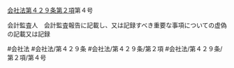 [会社法第４２９条第２項](会社法＿＿＿＿第４２９条第２項)第４号

会計監査人　会計監査報告に記載し、又は記録すべき重要な事項についての虚偽の記載又は記録


#会社法
#会社法/第４２９条
#会社法/第４２９条/第２項
#会社法/第４２９条/第２項/第４号
